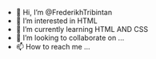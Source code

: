 - 👋 Hi, I’m @FrederikhTribintan
- 👀 I’m interested in HTML
- 🌱 I’m currently learning HTML AND CSS
- 💞️ I’m looking to collaborate on ...
- 📫 How to reach me ...

<!---
FrederikhTribintan/FrederikhTribintan is a ✨ special ✨ repository because its `README.md` (this file) appears on your GitHub profile.
You can click the Preview link to take a look at your changes.
--->
